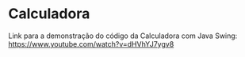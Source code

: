 # Calculadora

Link para a demonstração do código da Calculadora com Java Swing: https://www.youtube.com/watch?v=dHVhYJ7ygv8
